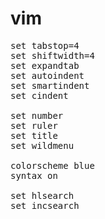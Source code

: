 vim
===

<pre>
set tabstop=4
set shiftwidth=4
set expandtab
set autoindent
set smartindent
set cindent

set number
set ruler
set title
set wildmenu

colorscheme blue
syntax on

set hlsearch
set incsearch

</pre>
